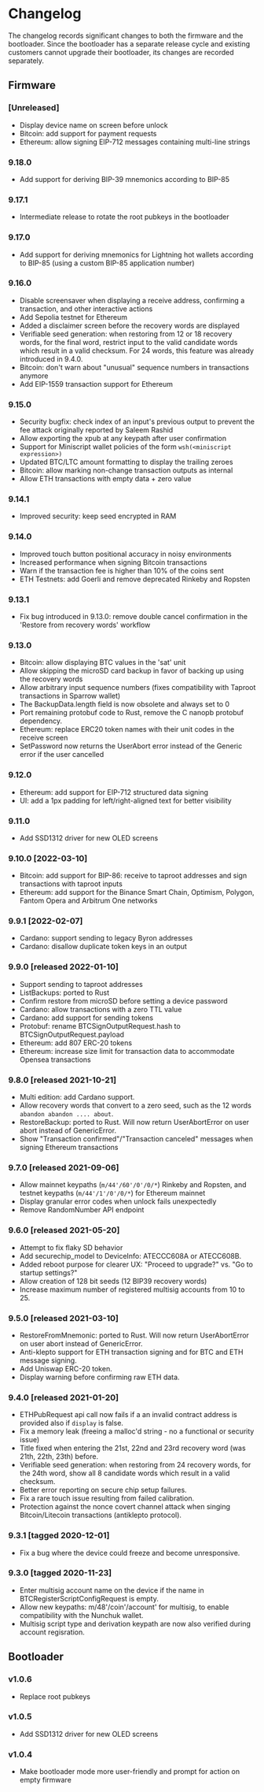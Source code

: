 # Changelog

The changelog records significant changes to both the firmware and the
bootloader. Since the bootloader has a separate release cycle and existing
customers cannot upgrade their bootloader, its changes are recorded separately.

## Firmware

### [Unreleased]
- Display device name on screen before unlock
- Bitcoin: add support for payment requests
- Ethereum: allow signing EIP-712 messages containing multi-line strings

### 9.18.0
- Add support for deriving BIP-39 mnemonics according to BIP-85

### 9.17.1
- Intermediate release to rotate the root pubkeys in the bootloader

### 9.17.0
- Add support for deriving mnemonics for Lightning hot wallets according to BIP-85 (using a custom
  BIP-85 application number)

### 9.16.0
- Disable screensaver when displaying a receive address, confirming a transaction, and other interactive actions
- Add Sepolia testnet for Ethereum
- Added a disclaimer screen before the recovery words are displayed
- Verifiable seed generation: when restoring from 12 or 18 recovery words, for the final word, restrict input to the valid candidate words which result in a valid checksum.
  For 24 words, this feature was already introduced in 9.4.0.
- Bitcoin: don't warn about "unusual" sequence numbers in transactions anymore
- Add EIP-1559 transaction support for Ethereum

### 9.15.0
- Security bugfix: check index of an input's previous output to prevent the fee attack originally
  reported by Saleem Rashid
- Allow exporting the xpub at any keypath after user confirmation
- Support for Miniscript wallet policies of the form `wsh(<miniscript expression>)`
- Updated BTC/LTC amount formatting to display the trailing zeroes
- Bitcoin: allow marking non-change transaction outputs as internal
- Allow ETH transactions with empty data + zero value

### 9.14.1
- Improved security: keep seed encrypted in RAM

### 9.14.0
- Improved touch button positional accuracy in noisy environments
- Increased performance when signing Bitcoin transactions
- Warn if the transaction fee is higher than 10% of the coins sent
- ETH Testnets: add Goerli and remove deprecated Rinkeby and Ropsten

### 9.13.1
- Fix bug introduced in 9.13.0: remove double cancel confirmation in the 'Restore from recovery words' workflow

### 9.13.0
- Bitcoin: allow displaying BTC values in the 'sat' unit
- Allow skipping the microSD card backup in favor of backing up using the recovery words
- Allow arbitrary input sequence numbers (fixes compatibility with Taproot transactions in Sparrow wallet)
- The BackupData.length field is now obsolete and always set to 0
- Port remaining protobuf code to Rust, remove the C nanopb protobuf dependency.
- Ethereum: replace ERC20 token names with their unit codes in the receive screen
- SetPassword now returns the UserAbort error instead of the Generic error if the user cancelled

### 9.12.0
- Ethereum: add support for EIP-712 structured data signing
- UI: add a 1px padding for left/right-aligned text for better visibility

### 9.11.0
- Add SSD1312 driver for new OLED screens

### 9.10.0 [2022-03-10]
- Bitcoin: add support for BIP-86: receive to taproot addresses and sign transactions with taproot inputs
- Ethereum: add support for the Binance Smart Chain, Optimism, Polygon, Fantom Opera and Arbitrum One networks

### 9.9.1 [2022-02-07]
- Cardano: support sending to legacy Byron addresses
- Cardano: disallow duplicate token keys in an output

### 9.9.0 [released 2022-01-10]
- Support sending to taproot addresses
- ListBackups: ported to Rust
- Confirm restore from microSD before setting a device password
- Cardano: allow transactions with a zero TTL value
- Cardano: add support for sending tokens
- Protobuf: rename BTCSignOutputRequest.hash to BTCSignOutputRequest.payload
- Ethereum: add 807 ERC-20 tokens
- Ethereum: increase size limit for transaction data to accommodate Opensea transactions

### 9.8.0 [released 2021-10-21]
- Multi edition: add Cardano support.
- Allow recovery words that convert to a zero seed, such as the 12 words `abandon abandon .... about`.
- RestoreBackup: ported to Rust. Will now return UserAbortError on user abort instead of GenericError.
- Show "Transaction confirmed"/"Transaction canceled" messages when signing Ethereum transactions

### 9.7.0 [released 2021-09-06]
- Allow mainnet keypaths (`m/44'/60'/0'/0/*`) Rinkeby and Ropsten, and testnet keypaths (`m/44'/1'/0'/0/*`) for Ethereum mainnet
- Display granular error codes when unlock fails unexpectedly
- Remove RandomNumber API endpoint

### 9.6.0 [released 2021-05-20]
- Attempt to fix flaky SD behavior
- Add securechip_model to DeviceInfo: ATECCC608A or ATECC608B.
- Added reboot purpose for clearer UX: "Proceed to upgrade?" vs. "Go to startup settings?"
- Allow creation of 128 bit seeds (12 BIP39 recovery words)
- Increase maximum number of registered multisig accounts from 10 to 25.

### 9.5.0 [released 2021-03-10]
- RestoreFromMnemonic: ported to Rust. Will now return UserAbortError on user abort instead of GenericError.
- Anti-klepto support for ETH transaction signing and for BTC and ETH message signing.
- Add Uniswap ERC-20 token.
- Display warning before confirming raw ETH data.

### 9.4.0 [released 2021-01-20]
- ETHPubRequest api call now fails if a an invalid contract address is provided also if `display` is
  false.
- Fix a memory leak (freeing a malloc'd string - no a functional or security issue)
- Title fixed when entering the 21st, 22nd and 23rd recovery word (was 21th, 22th, 23th) before.
- Verifiable seed generation: when restoring from 24 recovery words, for the 24th word, show all 8 candidate words which result in a valid checksum.
- Better error reporting on secure chip setup failures.
- Fix a rare touch issue resulting from failed calibration.
- Protection against the nonce covert channel attack when singing Bitcoin/Litecoin transactions (antiklepto protocol).

### 9.3.1 [tagged 2020-12-01]
- Fix a bug where the device could freeze and become unresponsive.

### 9.3.0 [tagged 2020-11-23]
- Enter multisig account name on the device if the name in BTCRegisterScriptConfigRequest is empty.
- Allow new keypaths: m/48'/coin'/account' for multisig, to enable compatibility with the Nunchuk wallet.
- Multisig script type and derivation keypath are now also verified during account regisration.

## Bootloader

### v1.0.6
- Replace root pubkeys

### v1.0.5
- Add SSD1312 driver for new OLED screens

### v1.0.4
- Make bootloader mode more user-friendly and prompt for action on empty firmware

